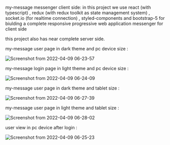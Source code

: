 my-message messenger client side:
in this project we use react (with typescript) , redux (with redux toolkit as state management system) , socket.io (for realtime connection) , styled-components and bootstrap-5 for biulding a complete responsive progressive web application messenger for client side

this project also has near complete server side.

my-message user page in dark theme and pc device size :

![Screenshot from 2022-04-09 06-23-57](https://user-images.githubusercontent.com/76553715/162552252-76b0d8c1-4fdc-489f-be11-d0d756bbb763.png)

my-message login page in light theme and pc device size :

![Screenshot from 2022-04-09 06-24-09](https://user-images.githubusercontent.com/76553715/162552389-75ebf1a7-cd15-467c-b547-86e4f7887d6c.png)

my-message user page in dark theme and tablet size :

![Screenshot from 2022-04-09 06-27-39](https://user-images.githubusercontent.com/76553715/162552429-e17499aa-8063-4e86-afaa-aaadd319b072.png)

my-message user page in light theme and tablet size :

![Screenshot from 2022-04-09 06-28-02](https://user-images.githubusercontent.com/76553715/162552531-7b5646ba-8399-4879-b2cb-9fdfb4728f80.png)

user view in pc device after login :

![Screenshot from 2022-04-09 06-25-23](https://user-images.githubusercontent.com/76553715/162552549-f01a1339-e18a-40d6-9783-e96254ea9d46.png)

